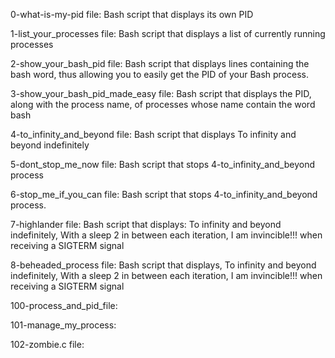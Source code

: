 0-what-is-my-pid file: Bash script that displays its own PID

1-list_your_processes file: Bash script that displays a list of currently running processes

2-show_your_bash_pid file: Bash script that displays lines containing the bash word, thus allowing you to easily get the PID of your Bash process.

3-show_your_bash_pid_made_easy file: Bash script that displays the PID, along with the process name, of processes whose name contain the word bash

4-to_infinity_and_beyond file: Bash script that displays To infinity and beyond indefinitely

5-dont_stop_me_now file: Bash script that stops 4-to_infinity_and_beyond process

6-stop_me_if_you_can file: Bash script that stops 4-to_infinity_and_beyond process.

7-highlander file: Bash script that displays: To infinity and beyond indefinitely, With a sleep 2 in between each iteration, I am invincible!!! when receiving a SIGTERM signal

8-beheaded_process file: Bash script that displays, To infinity and beyond indefinitely, With a sleep 2 in between each iteration, I am invincible!!! when receiving a SIGTERM signal


100-process_and_pid_file:

101-manage_my_process: 

102-zombie.c file: